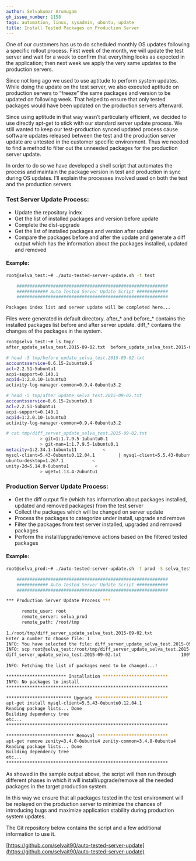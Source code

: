 ```yaml
---
author: Selvakumar Arumugam
gh_issue_number: 1158
tags: automation, linux, sysadmin, ubuntu, update
title: Install Tested Packages on Production Server
---
```




One of our customers has us to do scheduled monthly OS updates following a specific rollout process. First week of the month, we will update the test server and wait for a week to confirm that everything looks as expected in the application; then next week we apply the very same updates to the production servers.

Since not long ago we used to use aptitude to perform system updates. While doing the update on the test server, we also executed aptitude on production servers to “freeze” the same packages and version to be updated on following week. That helped to ensure that only tested packages would have been updated on the production servers afterward.

Since using aptitude in that way wasn’t particularly efficient, we decided to use directly apt-get to stick with our standard server update process. We still wanted to keep our test-production synced updated process cause software updates released between the test and the production server update are untested in the customer specific environment. Thus we needed to find a method to filter out the unneeded packages for the production server update.

In order to do so we have developed a shell script that automates the process and maintain the package version in test and production in sync during OS updates. I’ll explain the processes involved used on both the test and the production servers.

### Test Server Update Process:

- Update the repository index
- Get the list of installed packages and version before update
- Complete the dist-upgrade
- Get the list of installed packages and version after update
- Compare the packages before and after the update and generate a diff output which has the information about the packages installed, updated and removed

#### Example:

```bash
root@selva_test:~# ./auto-tested-server-update.sh -t test

    ##########################################################
    ############ Auto Tested Server Update Script ############
    ##########################################################

Packages index list and server update will be completed here...
```
Files were generated in default directory. after_* and before_* contains the installed packages list before and after server update. diff_* contains the changes of the packages in the system.

```bash
root@selva_test:~# ls tmp/
after_update_selva_test.2015-09-02.txt  before_update_selva_test.2015-09-02.txt  diff_server_update_selva_test.2015-09-02.txt

# head -5 tmp/before_update_selva_test.2015-09-02.txt 
accountsservice=0.6.15-2ubuntu9.6
acl=2.2.51-5ubuntu1
acpi-support=0.140.1
acpid=1:2.0.10-1ubuntu3
activity-log-manager-common=0.9.4-0ubuntu3.2

# head -5 tmp/after_update_selva_test.2015-09-02.txt 
accountsservice=0.6.15-2ubuntu9.6
acl=2.2.51-5ubuntu1
acpi-support=0.140.1
acpid=1:2.0.10-1ubuntu3
activity-log-manager-common=0.9.4-0ubuntu3.2

# cat tmp/diff_server_update_selva_test.2015-09-02.txt 
             > git=1:1.7.9.5-1ubuntu0.1
             > git-man=1:1.7.9.5-1ubuntu0.1
metacity=1:2.34.1-1ubuntu11          <
mysql-client=5.43-0ubuntu0.12.04.1         | mysql-client=5.5.43-0ubuntu0.12.04.1
ubuntu-desktop=1.267.1           <
unity-2d=5.14.0-0ubuntu1          <
             > wget=1.13.4-2ubuntu1
```

### Production Server Update Process:

- Get the diff output file (which has information about packages installed, updated and removed packages) from the test server
- Collect the packages which will be changed on server update
- Process the packages to categorize under install, upgrade and remove
- Filter the packages from test server installed, upgraded and removed packages
- Perform the install/upgrade/remove actions based on the filtered tested packages

#### Example:

```bash
root@selva_prod:~# ./auto-tested-server-update.sh -t prod -S selva_test -U root

    ##########################################################
    ############ Auto Tested Server Update Script ############
    ##########################################################

*** Production Server Update Process ***

      remote_user: root
      remote_server: selva_prod
      remote_path: /root/tmp
    
1./root/tmp/diff_server_update_selva_test.2015-09-02.txt
Enter a number to choose file: 1
INFO: You have selected the file: diff_server_update_selva_test.2015-09-02.txt
INFO: scp root@selva_test:/root/tmp/diff_server_update_selva_test.2015-09-02.txt /root/tmp
diff_server_update_selva_test.2015-09-02.txt                       100%  763     0.8KB/s   00:00  
  
INFO: Fetching the list of packages need to be changed...!

*********************** Installation *************************
INFO: No packages to install
**************************************************************

************************* Upgrade ****************************
apt-get install mysql-client=5.5.43-0ubuntu0.12.04.1
Reading package lists... Done
Building dependency tree
etc...
**************************************************************

************************** Removal ***************************
apt-get remove zenity=3.4.0-0ubuntu4 zenity-common=3.4.0-0ubuntu4
Reading package lists... Done
Building dependency tree
etc...
**************************************************************
```

As showed in the sample output above, the script will then run through different phases in which it will install/upgrade/remove all the needed packages in the target production system. 

In this way we ensure that all packages tested in the test environment will be replayed on the production server to minimize the chances of introducing bugs and maximize application stability during production system updates.

The Git repository below contains the script and a few additional information to use it.

[https://github.com/selvait90/auto-tested-server-update](https://github.com/selvait90/auto-tested-server-update)


